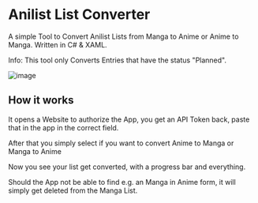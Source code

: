 # Anilist List Converter
A simple Tool to Convert Anilist Lists from Manga to Anime or Anime to Manga. Written in C# & XAML.

Info: This tool only Converts Entries that have the status "Planned".

![image](https://github.com/user-attachments/assets/02baf1eb-1fae-4567-af5f-b9e605f3eee5)


## How it works
It opens a Website to authorize the App, you get an API Token back, paste that in the app in the correct field.

After that you simply select if you want to convert Anime to Manga or Manga to Anime

Now you see your list get converted, with a progress bar and everything.

Should the App not be able to find e.g. an Manga in Anime form, it will simply get deleted from the Manga List.
